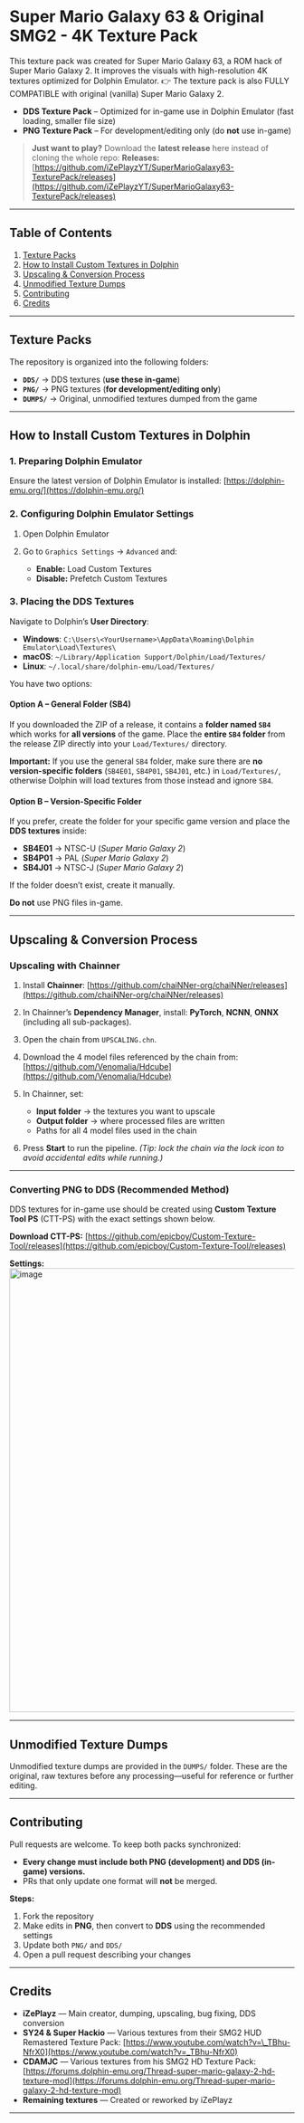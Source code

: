 # **Super Mario Galaxy 63 & Original SMG2 - 4K Texture Pack**

This texture pack was created for Super Mario Galaxy 63, a ROM hack of Super Mario Galaxy 2.
It improves the visuals with high-resolution 4K textures optimized for Dolphin Emulator.
👉 The texture pack is also FULLY COMPATIBLE with original (vanilla) Super Mario Galaxy 2.

* **DDS Texture Pack** – Optimized for in-game use in Dolphin Emulator (fast loading, smaller file size)
* **PNG Texture Pack** – For development/editing only (do **not** use in-game)

> **Just want to play?** Download the **latest release** here instead of cloning the whole repo:
> **Releases:** [https://github.com/iZePlayzYT/SuperMarioGalaxy63-TexturePack/releases](https://github.com/iZePlayzYT/SuperMarioGalaxy63-TexturePack/releases)

---

## **Table of Contents**

1. [Texture Packs](#texture-packs)
2. [How to Install Custom Textures in Dolphin](#how-to-install-custom-textures-in-dolphin)
3. [Upscaling & Conversion Process](#upscaling--conversion-process)
4. [Unmodified Texture Dumps](#unmodified-texture-dumps)
5. [Contributing](#contributing)
6. [Credits](#credits)

---

## **Texture Packs**

The repository is organized into the following folders:

* **`DDS/`** → DDS textures (**use these in-game**)
* **`PNG/`** → PNG textures (**for development/editing only**)
* **`DUMPS/`** → Original, unmodified textures dumped from the game

---

## **How to Install Custom Textures in Dolphin**

### **1. Preparing Dolphin Emulator**

Ensure the latest version of Dolphin Emulator is installed:
[https://dolphin-emu.org/](https://dolphin-emu.org/)

### **2. Configuring Dolphin Emulator Settings**

1. Open Dolphin Emulator
2. Go to `Graphics Settings` → `Advanced` and:

   * **Enable:** Load Custom Textures
   * **Disable:** Prefetch Custom Textures

### **3. Placing the DDS Textures**

Navigate to Dolphin’s **User Directory**:

* **Windows**: `C:\Users\<YourUsername>\AppData\Roaming\Dolphin Emulator\Load\Textures\`
* **macOS**: `~/Library/Application Support/Dolphin/Load/Textures/`
* **Linux**: `~/.local/share/dolphin-emu/Load/Textures/`

You have two options:

#### **Option A – General Folder (SB4)**

If you downloaded the ZIP of a release, it contains a **folder named `SB4`** which works for **all versions** of the game.
Place the **entire `SB4` folder** from the release ZIP directly into your `Load/Textures/` directory.

**Important:** If you use the general `SB4` folder, make sure there are **no version-specific folders** (`SB4E01`, `SB4P01`, `SB4J01`, etc.) in `Load/Textures/`,
otherwise Dolphin will load textures from those instead and ignore `SB4`.

#### **Option B – Version-Specific Folder**

If you prefer, create the folder for your specific game version and place the **DDS textures** inside:

* **SB4E01** → NTSC-U (*Super Mario Galaxy 2*)
* **SB4P01** → PAL (*Super Mario Galaxy 2*)
* **SB4J01** → NTSC-J (*Super Mario Galaxy 2*)

If the folder doesn’t exist, create it manually.

**Do not** use PNG files in-game.

---

## **Upscaling & Conversion Process**

### **Upscaling with Chainner**

1. Install **Chainner**: [https://github.com/chaiNNer-org/chaiNNer/releases](https://github.com/chaiNNer-org/chaiNNer/releases)
2. In Chainner’s **Dependency Manager**, install: **PyTorch**, **NCNN**, **ONNX** (including all sub-packages).
3. Open the chain from `UPSCALING.chn`.
4. Download the 4 model files referenced by the chain from: [https://github.com/Venomalia/Hdcube](https://github.com/Venomalia/Hdcube)
5. In Chainner, set:

   * **Input folder** → the textures you want to upscale
   * **Output folder** → where processed files are written
   * Paths for all 4 model files used in the chain
6. Press **Start** to run the pipeline. *(Tip: lock the chain via the lock icon to avoid accidental edits while running.)*

---

### **Converting PNG to DDS (Recommended Method)**

DDS textures for in-game use should be created using **Custom Texture Tool PS** (CTT-PS) with the exact settings shown below.

**Download CTT-PS:**
[https://github.com/epicboy/Custom-Texture-Tool/releases](https://github.com/epicboy/Custom-Texture-Tool/releases)

**Settings:** <br><img width="563" height="785" alt="image" src="https://github.com/user-attachments/assets/71a5e7a5-bad7-4c06-91c0-04a87c731777"/>

---

## **Unmodified Texture Dumps**

Unmodified texture dumps are provided in the `DUMPS/` folder.
These are the original, raw textures before any processing—useful for reference or further editing.

---

## **Contributing**

Pull requests are welcome. To keep both packs synchronized:

* **Every change must include both PNG (development) and DDS (in-game) versions.**
* PRs that only update one format will **not** be merged.

**Steps:**

1. Fork the repository
2. Make edits in **PNG**, then convert to **DDS** using the recommended settings
3. Update both `PNG/` and `DDS/`
4. Open a pull request describing your changes

---

## **Credits**

* **iZePlayz** — Main creator, dumping, upscaling, bug fixing, DDS conversion
* **SY24 & Super Hackio** — Various textures from their SMG2 HUD Remastered Texture Pack: [https://www.youtube.com/watch?v=\_TBhu-NfrX0](https://www.youtube.com/watch?v=_TBhu-NfrX0)
* **CDAMJC** — Various textures from his SMG2 HD Texture Pack: [https://forums.dolphin-emu.org/Thread-super-mario-galaxy-2-hd-texture-mod](https://forums.dolphin-emu.org/Thread-super-mario-galaxy-2-hd-texture-mod)
* **Remaining textures** — Created or reworked by iZePlayz

---
